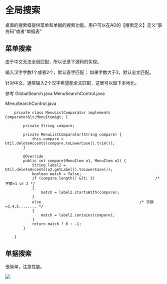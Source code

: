 全局搜索
===

桌面的搜索框提供菜单和单据的搜索功能。用户可以在AD的【搜索定义】定义“事务码”或者“单据表”

菜单搜索
---

由于中文无法全局匹配，所以记录下源码的实现。

输入汉字字数1个或者2个，默认首字匹配；
如果字数大于2，默认全文匹配。

针对中文，通常输入2个汉字希望能全文匹配，这里可以做下本地化。

参考
GlobalSearch.java
MenuSearchControl.java

MenuSearchControl.java

```
	private class MenuListComparator implements Comparator&lt;MenuItem&gt; {

		private String compare;

		private MenuListComparator(String compare) {
			this.compare = Util.deleteAccents(compare.toLowerCase().trim());
		}
		
		@Override
		public int compare(MenuItem o1, MenuItem o2) {			
			String label2 = Util.deleteAccents(o2.getLabel().toLowerCase());
			boolean match = false;
			if (compare.length() &lt; 3)                           /* 字数=1 or 2 */
			{
				match = label2.startsWith(compare); 
			}
			else                                            /* 字数=3,4,5........ */
			{
				match = label2.contains(compare);
			} 
			return match ? 0 : -1;
		}
		
	}
```

单据搜索
---

很简单，注意性能。

![](https://static.oschina.net/uploads/space/2017/0917/114920_jdst_2720480.png)

